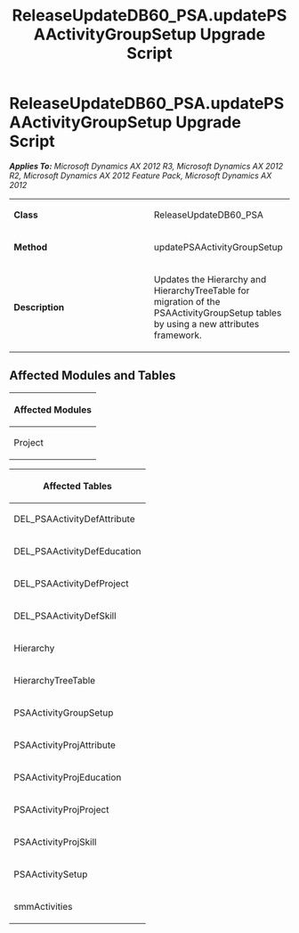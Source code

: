 ﻿---
title: ReleaseUpdateDB60_PSA.updatePSAActivityGroupSetup Upgrade Script
TOCTitle: ReleaseUpdateDB60_PSA.updatePSAActivityGroupSetup Upgrade Script
ms:assetid: fe4e9b5a-047b-ff62-15da-54fc8fb19f0a
ms:mtpsurl: https://msdn.microsoft.com/en-us/library/JJ720157(v=AX.60)
ms:contentKeyID: 49712462
ms.date: 05/18/2015
mtps_version: v=AX.60
---

# ReleaseUpdateDB60\_PSA.updatePSAActivityGroupSetup Upgrade Script 


_**Applies To:** Microsoft Dynamics AX 2012 R3, Microsoft Dynamics AX 2012 R2, Microsoft Dynamics AX 2012 Feature Pack, Microsoft Dynamics AX 2012_

<table>
<colgroup>
<col style="width: 50%" />
<col style="width: 50%" />
</colgroup>
<tbody>
<tr class="odd">
<td><p><strong>Class</strong></p></td>
<td><p>ReleaseUpdateDB60_PSA</p></td>
</tr>
<tr class="even">
<td><p><strong>Method</strong></p></td>
<td><p>updatePSAActivityGroupSetup</p></td>
</tr>
<tr class="odd">
<td><p><strong>Description</strong></p></td>
<td><p>Updates the Hierarchy and HierarchyTreeTable for migration of the PSAActivityGroupSetup tables by using a new attributes framework.</p></td>
</tr>
</tbody>
</table>


## Affected Modules and Tables

<table>
<colgroup>
<col style="width: 100%" />
</colgroup>
<thead>
<tr class="header">
<th><p>Affected Modules</p></th>
</tr>
</thead>
<tbody>
<tr class="odd">
<td><p>Project</p></td>
</tr>
</tbody>
</table>


<table>
<colgroup>
<col style="width: 100%" />
</colgroup>
<thead>
<tr class="header">
<th><p>Affected Tables</p></th>
</tr>
</thead>
<tbody>
<tr class="odd">
<td><p>DEL_PSAActivityDefAttribute</p></td>
</tr>
<tr class="even">
<td><p>DEL_PSAActivityDefEducation</p></td>
</tr>
<tr class="odd">
<td><p>DEL_PSAActivityDefProject</p></td>
</tr>
<tr class="even">
<td><p>DEL_PSAActivityDefSkill</p></td>
</tr>
<tr class="odd">
<td><p>Hierarchy</p></td>
</tr>
<tr class="even">
<td><p>HierarchyTreeTable</p></td>
</tr>
<tr class="odd">
<td><p>PSAActivityGroupSetup</p></td>
</tr>
<tr class="even">
<td><p>PSAActivityProjAttribute</p></td>
</tr>
<tr class="odd">
<td><p>PSAActivityProjEducation</p></td>
</tr>
<tr class="even">
<td><p>PSAActivityProjProject</p></td>
</tr>
<tr class="odd">
<td><p>PSAActivityProjSkill</p></td>
</tr>
<tr class="even">
<td><p>PSAActivitySetup</p></td>
</tr>
<tr class="odd">
<td><p>smmActivities</p></td>
</tr>
</tbody>
</table>

  


